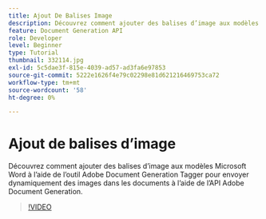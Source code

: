 ```yaml
---
title: Ajout De Balises Image
description: Découvrez comment ajouter des balises d’image aux modèles Microsoft Word à l’aide du marqueur de génération de document Adobe pour envoyer dynamiquement des images dans les documents à l’aide de l’API de génération de document Adobe
feature: Document Generation API
role: Developer
level: Beginner
type: Tutorial
thumbnail: 332114.jpg
exl-id: 5c5dae3f-815e-4039-ad57-ad3fa6e97853
source-git-commit: 5222e1626f4e79c02298e81d621216469753ca72
workflow-type: tm+mt
source-wordcount: '58'
ht-degree: 0%

---
```


# Ajout de balises d’image

Découvrez comment ajouter des balises d’image aux modèles Microsoft Word à l’aide de l’outil Adobe Document Generation Tagger pour envoyer dynamiquement des images dans les documents à l’aide de l’API Adobe Document Generation.

>[!VIDEO](https://video.tv.adobe.com/v/332114?hidetitle=true)
